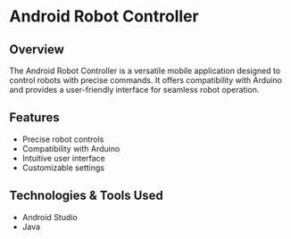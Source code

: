 # Android Robot Controller

## Overview

The Android Robot Controller is a versatile mobile application designed to control robots with precise commands. It offers compatibility with Arduino and provides a user-friendly interface for seamless robot operation.

## Features

- Precise robot controls
- Compatibility with Arduino
- Intuitive user interface
- Customizable settings


## Technologies & Tools Used

- Android Studio
- Java

